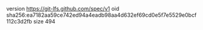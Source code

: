 version https://git-lfs.github.com/spec/v1
oid sha256:ea7182aa59ce742ed94a4eadb98aa4d632ef69cd0e5f7e5529e0bcf112c3d2fb
size 494
